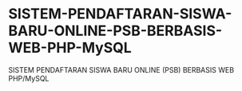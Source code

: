 # SISTEM-PENDAFTARAN-SISWA-BARU-ONLINE-PSB-BERBASIS-WEB-PHP-MySQL
SISTEM PENDAFTARAN SISWA BARU ONLINE (PSB) BERBASIS WEB PHP/MySQL
